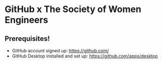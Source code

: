 # GitHub x The Society of Women Engineers

## Prerequisites!
* GitHub account signed up: https://github.com/
* GitHub Desktop installed and set up: https://github.com/apps/desktop 
